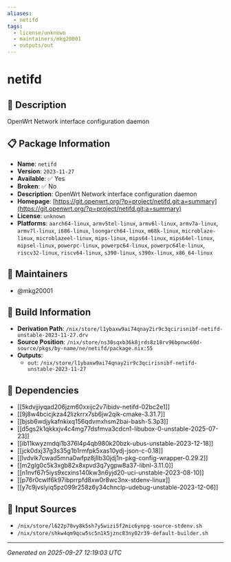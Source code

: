 ```yaml
---
aliases:
  - netifd
tags:
  - license/unknown
  - maintainers/mkg20001
  - outputs/out
---
```


# netifd

## 📝 Description

OpenWrt Network interface configuration daemon

## 📋 Package Information

- **Name**: `netifd`
- **Version**: `2023-11-27`
- **Available**: ✅ Yes
- **Broken**: ✅ No
- **Description**: OpenWrt Network interface configuration daemon
- **Homepage**: [https://git.openwrt.org/?p=project/netifd.git;a=summary](https://git.openwrt.org/?p=project/netifd.git;a=summary)
- **License**: `unknown`
- **Platforms**: `aarch64-linux`, `armv5tel-linux`, `armv6l-linux`, `armv7a-linux`, `armv7l-linux`, `i686-linux`, `loongarch64-linux`, `m68k-linux`, `microblaze-linux`, `microblazeel-linux`, `mips-linux`, `mips64-linux`, `mips64el-linux`, `mipsel-linux`, `powerpc-linux`, `powerpc64-linux`, `powerpc64le-linux`, `riscv32-linux`, `riscv64-linux`, `s390-linux`, `s390x-linux`, `x86_64-linux`
## 👥 Maintainers

- @mkg20001


## 🔧 Build Information

- **Derivation Path**: `/nix/store/l1ybaxw9ai74qnay2ir9c3qcirisnibf-netifd-unstable-2023-11-27.drv`
- **Source Position**: `/nix/store/ns30sqxb36k8jrds8z18rv96bpnwc60d-source/pkgs/by-name/ne/netifd/package.nix:55`
- **Outputs**:
  - `out`:  `/nix/store/l1ybaxw9ai74qnay2ir9c3qcirisnibf-netifd-unstable-2023-11-27`

## 🔗 Dependencies

- [[5kdvjjiyqad206jzm60xxijc2v7ibidv-netifd-02bc2e1]]
- [[9j8w4bcicjkza42lizkrrx7sb6jw2qik-cmake-3.31.7]]
- [[bjsb6wdjykafnkixq156qdvmxhsm2bai-bash-5.3p3]]
- [[d5gs2k1qkkxjv4c4mg77dsfmva3cdcn1-libubox-0-unstable-2025-07-23]]
- [[ib11kwyzmdqi1b376l4p4qb980k20bzk-ubus-unstable-2023-12-18]]
- [[jck0dxj37g3s35g1b1rmfpk5xas10ydj-json-c-0.18]]
- [[lvdvlk7cwad5mna0wfpz8jllb30jdj1n-pkg-config-wrapper-0.29.2]]
- [[m2glg0c5k3xgb82x8xpvd3q7ygpw8a37-libnl-3.11.0]]
- [[n1nvf67r5iys9xcxins140kw3n6yjd20-uci-unstable-2023-08-10]]
- [[p76r0cwlf6k97ibprrpfd8xw0r8wc3nx-stdenv-linux]]
- [[y7c9jvslyiq5pz099r258z6y34chnclp-udebug-unstable-2023-12-06]]

## 📁 Input Sources

- `/nix/store/l622p70vy8k5sh7y5wizi5f2mic6ynpg-source-stdenv.sh`
- `/nix/store/shkw4qm9qcw5sc5n1k5jznc83ny02r39-default-builder.sh`

---
*Generated on 2025-09-27 12:19:03 UTC*
